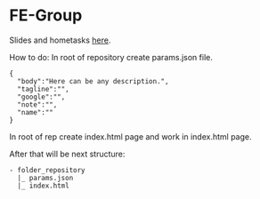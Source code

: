 # FE-Group

Slides and hometasks [here](https://1drv.ms/f/s!AiQ8cBCQafxyg0MWqX4rJXc2PF1C).

How to do:
In root of repository create params.json file.
```
{
  "body":"Here can be any description.",
  "tagline":"",
  "google":"",
  "note":"",
  "name":""
}
```
In root of rep create index.html page and work in index.html page.

After that will be next structure:
```
- folder_repository
  |_ params.json
  |_ index.html
```
